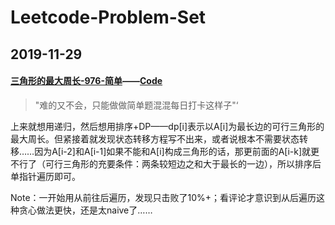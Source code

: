 # Leetcode-Problem-Set

## 2019-11-29

#### [三角形的最大周长-976-简单](https://leetcode-cn.com/problems/largest-perimeter-triangle/)——[Code](https://github.com/LobbyBoy-Dray/Leetcode-Problem-Set/blob/master/code/976-%E7%AE%80%E5%8D%95-%E4%B8%89%E8%A7%92%E5%BD%A2%E7%9A%84%E6%9C%80%E5%A4%A7%E5%91%A8%E9%95%BF.py)

> "难的又不会，只能做做简单题混混每日打卡这样子"‘

上来就想用递归，然后想用排序+DP——dp[i]表示以A[i]为最长边的可行三角形的最大周长。但紧接着就发现状态转移方程写不出来，或者说根本不需要状态转移……因为A[i-2]和A[i-1]如果不能和A[i]构成三角形的话，那更前面的A[i-k]就更不行了（可行三角形的充要条件：两条较短边之和大于最长的一边），所以排序后单指针遍历即可。

Note：一开始用从前往后遍历，发现只击败了10%+；看评论才意识到从后遍历这种贪心做法更快，还是太naive了……
